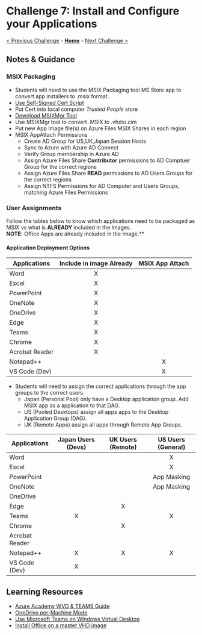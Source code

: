 # Challenge 7: Install and Configure your Applications

[< Previous Challenge](./06-Implement-Manage-FsLogix.md) - **[Home](./README.md)** - [Next Challenge >](./08-Plan-Implement-BCDR.md)

## Notes & Guidance

### MSIX Packaging

- Students will need to use the MSIX Packaging tool MS Store app to convert app installers to .msix format. 
- [Use Self-Signed Cert Script](https://raw.githubusercontent.com/DeanCefola/PowerShell-Scripts/master/Certificate_Self%20Signed.ps1)
- Put Cert into local computer *Trusted People* store
- [Download MSIXMgr Tool](https://aka.ms/msixmgr)
- Use MSIXMgr tool to convert .MSIX to .vhdx/.cim
- Put new App Image file(s) on Azure Files MSIX Shares in each region
- MSIX AppAttach Permissions
    - Create AD Group for US,UK,Japan Session Hosts
    - Sync to Azure with Azure AD Connect
    - Verify Group membership in Azure AD 
    - Assign Azure Files Share **Contributor** permissions to AD Comptuer Group for the correct regions
    - Assign Azure Files Share **READ** permissions to AD Users Groups for the correct regions
    - Assign NTFS Permissions for AD Computer and Users Groups, matching Azure Files Permissions

### User Assignments

Follow the tables below to know which applications need to be packaged as MSIX vs what is **ALREADY** included in the Images.  
**NOTE:** Office Apps are already included in the Image.**

#### Application Deployment Options

Applications| Include in image Already | MSIX App Attach |
------------|:------------------------:|:---------------:|
Word        | X                        |                 |
Excel       | X                        |                 |
PowerPoint  | X                        |                 |
OneNote     | X                        |                 |
OneDrive    | X                        |                 |
Edge        | X                        |                 |
Teams       | X                        |                 |
Chrome      | X                        |                 |
Acrobat Reader| X                      |                 |
Notepad++   |                          | X               |
VS Code (Dev) |                        | X               |  

- Students will need to assign the correct applications through the app groups to the correct users.
    * Japan (Personal Pool) only have a Desktop application group.  Add MSIX app as a application to that DAG.
    * US (Pooled Desktops) assign all apps  apps to the Desktop Application Group (DAG).
    * UK (Remote Apps) assign all apps through Remote App Groups.

Applications    | Japan Users (Devs)  |   UK Users (Remote)   |   US Users (General)  |
----------------|:-------------------:|:---------------------:|:---------------------:|
Word            |                     |                       | X                     |  
Excel           |                     |                       | X                     |
PowerPoint      |                     |                       | App Masking           |
OneNote         |                     |                       | App Masking           |
OneDrive        |                     |                       |                       |
Edge            |                     | X                     |                       |
Teams           | X                   |                       | X                     |
Chrome          |                     | X                     |                       |
Acrobat Reader  |                     |                       |                       |
Notepad++       | X                   | X                     | X                     |
VS Code (Dev)   | X                   |                       |                       |

## Learning Resources

- [Azure Academy WVD & TEAMS Guide](https://www.youtube.com/watch?v=RfbolIgPcBY)
- [OneDrive per-Machine Mode](https://docs.microsoft.com/en-us/azure/virtual-desktop/install-office-on-wvd-master-image#install-onedrive-in-per-machine-mode)
- [Use Microsoft Teams on WIndows Virtual Desktop](https://docs.microsoft.com/en-us/azure/virtual-desktop/teams-on-wvd)
- [Install Office on a master VHD image](https://docs.microsoft.com/en-us/azure/virtual-desktop/install-office-on-wvd-master-image)
